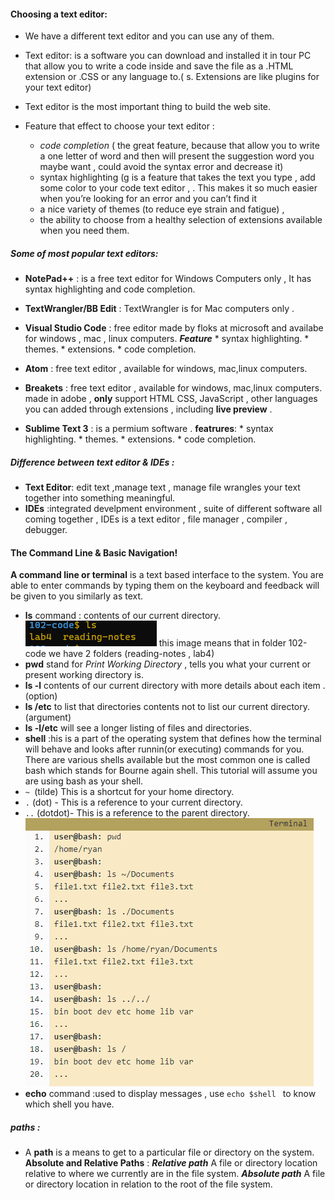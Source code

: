 #### Choosing a text editor:
* We have a different text editor and you can use any of them.
* Text editor: is a software you can download and installed it in tour PC  that allow you to write a code inside and save the file as a .HTML extension or .CSS or any language to.( s. Extensions are like plugins for your text editor)
* Text editor is the most important thing to build the web site.
* Feature that effect to choose your text editor :

     * _code completion_ ( the great feature, because that allow you to write a one letter of word and then will present the suggestion word you maybe want , could avoid the syntax error and decrease it)
     * syntax highlighting (g is a feature that takes the text you type , add some color to your code text editor , . This makes it so much easier when you’re looking for an error and you can’t find it
     * a nice variety of themes (to reduce eye strain and fatigue) , 
     * the ability to choose from a healthy selection of extensions available when you need them.

##### Some of most popular text editors:
* **NotePad++** : is a free text editor for Windows Computers only , It has syntax highlighting and code completion.
* **TextWrangler/BB Edit** : TextWrangler is for Mac computers only .
* **Visual Studio Code** : free editor made by floks at microsoft and availabe for windows , mac , linux computers.
     ***Feature*** 
         * syntax highlighting.
         * themes.
         * extensions.
         * code completion.
* **Atom** : free text editor , available for windows, mac,linux computers.

*  **Breakets** : free text editor , available  for windows, mac,linux computers. made in adobe , **only** support HTML CSS, JavaScript , other languages you can added through extensions , including **live preview** .

* **Sublime Text 3** : is a permium software .
     **featrures**:
         * syntax highlighting.
         * themes.
         * extensions.
         * code completion.

##### Difference between *text editor & IDEs* :
 * **Text Editor**: edit text ,manage text , manage file wrangles your text together into something meaningful.
 * **IDEs** :integrated develpment environment , suite of different software all coming together  , IDEs is a text editor , file manager , compiler , debugger.


#### The Command Line & Basic Navigation! 
**A command line or terminal** is a text based interface to the system. You are able to enter commands by typing them on the keyboard and feedback will be given to you similarly as text.
* **ls** command : contents of our current directory. 
      ![ls img](ls.png)
      this image means that in folder 102-code we have 2 folders (reading-notes , lab4)
* **pwd** stand for *Print Working Directory* , tells you what your current or present working directory is.
* **ls -l** contents of our current directory with more details about each item .(option)
* **ls /etc** to list that directories contents not to list our current directory. (argument)
* **ls -l/etc** will see a longer listing of files and directories.
* **shell** :his is a part of the operating system that defines how the terminal will behave and looks after runnin(or executing) commands for you. There are various shells available but the most common one is called bash which stands for Bourne again shell. This tutorial will assume you are using bash as your shell.
* `~ `(tilde) This is a shortcut for your home directory.
* `.` (dot) - This is a reference to your current directory.
* `..` (dotdot)- This is a reference to the parent directory.
![command img](command.PNG)
* **echo** command :used to display messages , use `echo $shell ` to know which shell you have.

##### paths :
* A **path** is a means to get to a particular file or directory on the system. 
**Absolute and Relative Paths** :
***Relative path*** A file or directory location relative to where we currently are in the file system.
***Absolute path*** A file or directory location in relation to the root of the file system.
 




